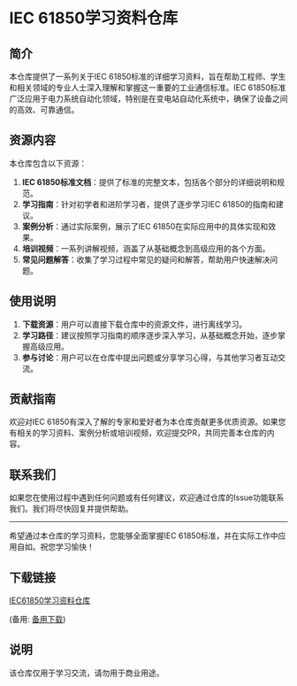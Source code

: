 # IEC 61850学习资料仓库

## 简介

本仓库提供了一系列关于IEC 61850标准的详细学习资料，旨在帮助工程师、学生和相关领域的专业人士深入理解和掌握这一重要的工业通信标准。IEC 61850标准广泛应用于电力系统自动化领域，特别是在变电站自动化系统中，确保了设备之间的高效、可靠通信。

## 资源内容

本仓库包含以下资源：

1. **IEC 61850标准文档**：提供了标准的完整文本，包括各个部分的详细说明和规范。
2. **学习指南**：针对初学者和进阶学习者，提供了逐步学习IEC 61850的指南和建议。
3. **案例分析**：通过实际案例，展示了IEC 61850在实际应用中的具体实现和效果。
4. **培训视频**：一系列讲解视频，涵盖了从基础概念到高级应用的各个方面。
5. **常见问题解答**：收集了学习过程中常见的疑问和解答，帮助用户快速解决问题。

## 使用说明

1. **下载资源**：用户可以直接下载仓库中的资源文件，进行离线学习。
2. **学习路径**：建议按照学习指南的顺序逐步深入学习，从基础概念开始，逐步掌握高级应用。
3. **参与讨论**：用户可以在仓库中提出问题或分享学习心得，与其他学习者互动交流。

## 贡献指南

欢迎对IEC 61850有深入了解的专家和爱好者为本仓库贡献更多优质资源。如果您有相关的学习资料、案例分析或培训视频，欢迎提交PR，共同完善本仓库的内容。

## 联系我们

如果您在使用过程中遇到任何问题或有任何建议，欢迎通过仓库的Issue功能联系我们。我们将尽快回复并提供帮助。

---

希望通过本仓库的学习资料，您能够全面掌握IEC 61850标准，并在实际工作中应用自如。祝您学习愉快！

## 下载链接
[IEC61850学习资料仓库](https://pan.quark.cn/s/3c50ccb89fc2) 

(备用: [备用下载](https://pan.baidu.com/s/1zzEZpur38VFXN1EIN_3Aog?pwd=1234))

## 说明

该仓库仅用于学习交流，请勿用于商业用途。

